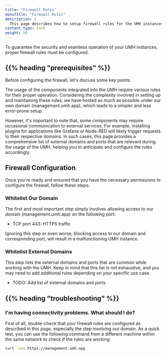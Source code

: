 ```yaml
---
title: "Firewall Rules"
menuTitle: "Firewall Rules"
description: |
  This page describes how to setup firewall rules for the UMH instances.
content_type: task
weight: 50
---
```


<!-- overview -->

To guarantee the security and seamless operation of your UMH instances, proper firewall rules must be configured.

## {{% heading "prerequisites" %}}

Before configuring the firewall, let's discuss some key points.

The usage of the components integrated into the UMH require various rules for their proper operation.
Considering the complexity involved in setting up and maintaining these rules, we have hosted as much 
as possible under our own domain (management.umh.app), which leads to a simpler and less error-prone
setup.

However, it's important to note that, some components may require occasional communication to external 
services. For example, installing plugins for applications like Grafana or Node-RED will likely trigger 
requests to their respective domains. In such cases, this page provides a comprehensive list of external 
domains and ports that are relevant during the usage of the UMH, helping you to anticipate and configure
the rules accordingly.

## Firewall Configuration

Once you're ready and ensured that you have the necessary permissions to configure the firewall, follow these steps:

### Whitelist Our Domain

The first and most important step simply involves allowing access to our domain (management.umh.app) on the following port:

- TCP port 443: HTTPS traffic

Ignoring this step or even worse, blocking access to our domain and corresponding port, will result in a malfunctioning
UMH instance.

### Whitelist External Domains

This step lists the external domains and ports that are common while working with the UMH. Keep in mind that
this list is not exhaustive, and you may need to add additional rules depending on your specific use case.

- TODO: Add list of external domains and ports

## {{% heading "troubleshooting" %}}

### I'm having connectivity problems. What should I do?

First of all, double-check that your firewall rules are configured as described in this page, especially the step
involving our domain. As a quick test, you can use the following command from a different machine within the same
network to check if the rules are working:

```bash
curl -vvv https://management.umh.app
```

<!-- Add more troubleshooting steps? -->
